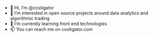 - 👋 Hi, I’m @costigator
- 👀 I’m interested in open source projects around data analytics and algorithmic trading
- 🌱 I’m currently learning front end technologies
- 📫 You can reach me on costigator.com

<!---
costigator/costigator is a ✨ special ✨ repository because its `README.md` (this file) appears on your GitHub profile.
You can click the Preview link to take a look at your changes.
--->
